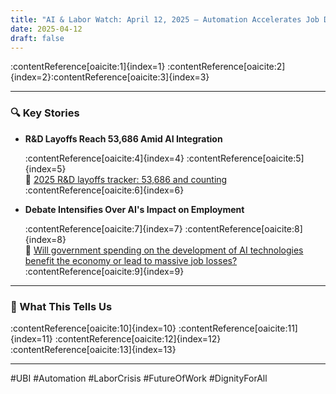```yaml
---
title: "AI & Labor Watch: April 12, 2025 — Automation Accelerates Job Displacement"
date: 2025-04-12
draft: false
---
```


:contentReference[oaicite:1]{index=1} :contentReference[oaicite:2]{index=2}&#8203;:contentReference[oaicite:3]{index=3}

---

### 🔍 Key Stories

- **R&D Layoffs Reach 53,686 Amid AI Integration**

  :contentReference[oaicite:4]{index=4} :contentReference[oaicite:5]{index=5}  
  🔗 [2025 R&D layoffs tracker: 53,686 and counting](https://www.rdworldonline.com/2025-rd-layoffs-tracker/)&#8203;:contentReference[oaicite:6]{index=6}

- **Debate Intensifies Over AI's Impact on Employment**

  :contentReference[oaicite:7]{index=7} :contentReference[oaicite:8]{index=8}  
  🔗 [Will government spending on the development of AI technologies benefit the economy or lead to massive job losses?](https://www.researchgate.net/post/Will_government_spending_on_the_development_of_AI_technologies_benefit_the_economy_or_lead_to_massive_job_losses)&#8203;:contentReference[oaicite:9]{index=9}

---

### 🧠 What This Tells Us

:contentReference[oaicite:10]{index=10} :contentReference[oaicite:11]{index=11} :contentReference[oaicite:12]{index=12}&#8203;:contentReference[oaicite:13]{index=13}

---

#UBI #Automation #LaborCrisis #FutureOfWork #DignityForAll
